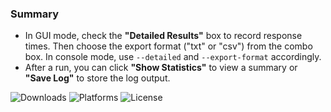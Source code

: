 ### Summary

- In GUI mode, check the **"Detailed Results"** box to record response times. Then choose the export format ("txt" or "csv") from the combo box. In console mode, use `--detailed` and `--export-format` accordingly.
- After a run, you can click **"Show Statistics"** to view a summary or **"Save Log"** to store the log output.

![Downloads](https://img.shields.io/github/downloads/Jesewe/proxy-checker/v1.2.8/total?style=for-the-badge&logo=github&color=D5006D) ![Platforms](https://img.shields.io/badge/platform-Windows-blue?style=for-the-badge&color=D5006D) ![License](https://img.shields.io/github/license/jesewe/cs2-triggerbot?style=for-the-badge&color=D5006D)
